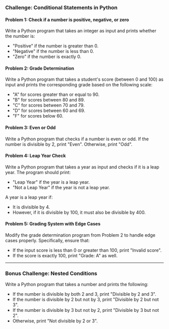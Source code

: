 ### Challenge: Conditional Statements in Python

#### Problem 1: Check if a number is positive, negative, or zero

Write a Python program that takes an integer as input and prints whether the number is:

- "Positive" if the number is greater than 0.
- "Negative" if the number is less than 0.
- "Zero" if the number is exactly 0.

#### Problem 2: Grade Determination

Write a Python program that takes a student's score (between 0 and 100) as input and prints the corresponding grade based on the following scale:

- "A" for scores greater than or equal to 90.
- "B" for scores between 80 and 89.
- "C" for scores between 70 and 79.
- "D" for scores between 60 and 69.
- "F" for scores below 60.

#### Problem 3: Even or Odd

Write a Python program that checks if a number is even or odd. If the number is divisible by 2, print "Even". Otherwise, print "Odd".

#### Problem 4: Leap Year Check

Write a Python program that takes a year as input and checks if it is a leap year. The program should print:

- "Leap Year" if the year is a leap year.
- "Not a Leap Year" if the year is not a leap year.

A year is a leap year if:

- It is divisible by 4.
- However, if it is divisible by 100, it must also be divisible by 400.

#### Problem 5: Grading System with Edge Cases

Modify the grade determination program from Problem 2 to handle edge cases properly. Specifically, ensure that:

- If the input score is less than 0 or greater than 100, print "Invalid score".
- If the score is exactly 100, print "Grade: A" as well.

---

### Bonus Challenge: Nested Conditions

Write a Python program that takes a number and prints the following:

- If the number is divisible by both 2 and 3, print "Divisible by 2 and 3".
- If the number is divisible by 2 but not by 3, print "Divisible by 2 but not 3".
- If the number is divisible by 3 but not by 2, print "Divisible by 3 but not 2".
- Otherwise, print "Not divisible by 2 or 3".
